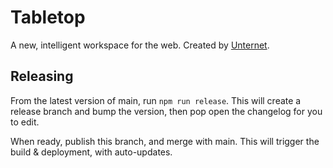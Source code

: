 # Tabletop

A new, intelligent workspace for the web. Created by [Unternet](https://unternet.co).

## Releasing

From the latest version of main, run `npm run release`. This will create a release branch and bump the version, then pop open the changelog for you to edit.

When ready, publish this branch, and merge with main. This will trigger the build & deployment, with auto-updates.